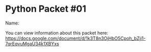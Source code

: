 # Python Packet #01
Name:

You can view information about this packet here: https://docs.google.com/document/d/1k3T8n3OjHbO5Cpoh_bZji1-7qrEqvuMgaU34k1XBYxs
